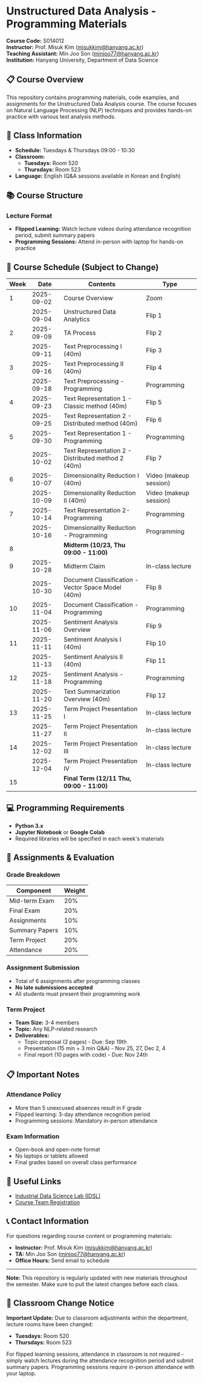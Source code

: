 # Unstructured Data Analysis - Programming Materials

**Course Code:** S014012  
**Instructor:** Prof. Misuk Kim (misukkim@hanyang.ac.kr)  
**Teaching Assistant:** Min Joo Son (minjoo77@hanyang.ac.kr)  
**Institution:** Hanyang University, Department of Data Science  

## 📋 Course Overview

This repository contains programming materials, code examples, and assignments for the Unstructured Data Analysis course. The course focuses on Natural Language Processing (NLP) techniques and provides hands-on practice with various text analysis methods.

## 🏫 Class Information

- **Schedule:** Tuesdays & Thursdays 09:00 - 10:30
- **Classroom:** 
  - **Tuesdays:** Room 520
  - **Thursdays:** Room 523
- **Language:** English (Q&A sessions available in Korean and English)

## 📚 Course Structure

### Lecture Format
- **Flipped Learning:** Watch lecture videos during attendance recognition period, submit summary papers
- **Programming Sessions:** Attend in-person with laptop for hands-on practice

## 📅 Course Schedule (Subject to Change)

| Week | Date | Contents | Type |
|------|------|----------|------|
| 1 | 2025-09-02 | Course Overview | Zoom |
|   | 2025-09-04 | Unstructured Data Analytics | Flip 1 |
| 2 | 2025-09-09 | TA Process | Flip 2 |
|   | 2025-09-11 | Text Preprocessing I (40m) | Flip 3 |
| 3 | 2025-09-16 | Text Preprocessing II (40m) | Flip 4 |
|   | 2025-09-18 | Text Preprocessing - Programming | Programming |
| 4 | 2025-09-23 | Text Representation 1 - Classic method (40m) | Flip 5 |
|   | 2025-09-25 | Text Representation 2 - Distributed method (40m) | Flip 6 |
| 5 | 2025-09-30 | Text Representation 1 - Programming | Programming |
|   | 2025-10-02 | Text Representation 2 - Distributed method 2 (40m) | Flip 7 |
| 6 | 2025-10-07 | Dimensionality Reduction I (40m) | Video (makeup session) |
|   | 2025-10-09 | Dimensionality Reduction II (40m) | Video (makeup session) |
| 7 | 2025-10-14 | Text Representation 2- Programming | Programming |
|   | 2025-10-16 | Dimensionality Reduction - Programming | Programming |
| 8 | | **Midterm (10/23, Thu 09:00 - 11:00)** | |
| 9 | 2025-10-28 | Midterm Claim | In-class lecture |
|   | 2025-10-30 | Document Classification - Vector Space Model (40m) | Flip 8 |
| 10 | 2025-11-04 | Document Classification - Programming | Programming |
|   | 2025-11-06 | Sentiment Analysis Overview | Flip 9 |
| 11 | 2025-11-11 | Sentiment Analysis I (40m) | Flip 10 |
|   | 2025-11-13 | Sentiment Analysis II (40m) | Flip 11 |
| 12 | 2025-11-18 | Sentiment Analysis - Programming | Programming |
|   | 2025-11-20 | Text Summarization Overview (40m) | Flip 12 |
| 13 | 2025-11-25 | Term Project Presentation I | In-class lecture |
|   | 2025-11-27 | Term Project Presentation II | In-class lecture |
| 14 | 2025-12-02 | Term Project Presentation III | In-class lecture |
|   | 2025-12-04 | Term Project Presentation IV | In-class lecture |
| 15 | | **Final Term (12/11 Thu, 09:00 - 11:00)** | |

## 💻 Programming Requirements

- **Python 3.x**
- **Jupyter Notebook** or **Google Colab**
- Required libraries will be specified in each week's materials

## 📝 Assignments & Evaluation

### Grade Breakdown
| Component | Weight |
|-----------|--------|
| Mid-term Exam | 20% |
| Final Exam | 20% |
| Assignments | 10% |
| Summary Papers | 10% |
| Term Project | 20% |
| Attendance | 20% |

### Assignment Submission
- Total of 6 assignments after programming classes
- **No late submissions accepted**
- All students must present their programming work

### Term Project
- **Team Size:** 3-4 members
- **Topic:** Any NLP-related research
- **Deliverables:** 
  - Topic proposal (2 pages) - Due: Sep 19th
  - Presentation (15 min + 3 min Q&A) - Nov 25, 27, Dec 2, 4
  - Final report (10 pages with code) - Due: Nov 24th

## 📋 Important Notes

### Attendance Policy
- More than 5 unexcused absences result in F grade
- Flipped learning: 3-day attendance recognition period
- Programming sessions: Mandatory in-person attendance

### Exam Information
- Open-book and open-note format
- No laptops or tablets allowed
- Final grades based on overall class performance

## 🔗 Useful Links

- [Industrial Data Science Lab (IDSL)](https://idsl.hanyang.ac.kr)
- [Course Team Registration](https://docs.google.com/spreadsheets/d/1RZj0ZrJVgHb6gKPYW-SMnYkQuPu1mdlgi_FLl-fXTaU/edit?usp=sharing)

## 📞 Contact Information

For questions regarding course content or programming materials:
- **Instructor:** Prof. Misuk Kim (misukkim@hanyang.ac.kr)
- **TA:** Min Joo Son (minjoo77@hanyang.ac.kr)
- **Office Hours:** Send email to schedule

---

**Note:** This repository is regularly updated with new materials throughout the semester. Make sure to pull the latest changes before each class.

## 🚨 Classroom Change Notice

**Important Update:** Due to classroom adjustments within the department, lecture rooms have been changed:
- **Tuesdays:** Room 520
- **Thursdays:** Room 523

For flipped learning sessions, attendance in classroom is not required - simply watch lectures during the attendance recognition period and submit summary papers. Programming sessions require in-person attendance with your laptop.
